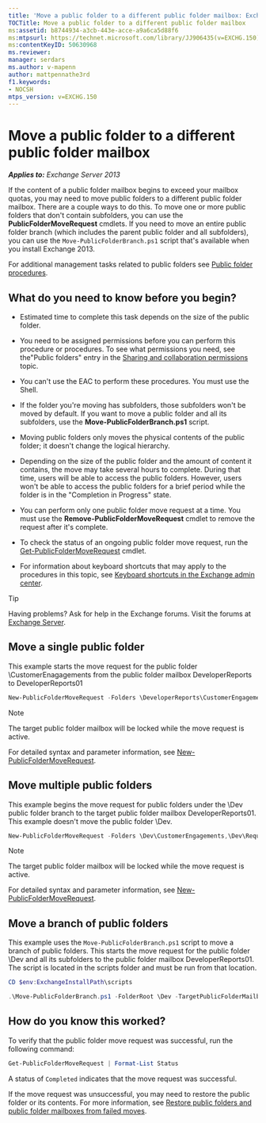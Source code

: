 ```yaml
---
title: 'Move a public folder to a different public folder mailbox: Exchange 2013 Help'
TOCTitle: Move a public folder to a different public folder mailbox
ms:assetid: b8744934-a3cb-443e-acce-a9a6ca5d88f6
ms:mtpsurl: https://technet.microsoft.com/library/JJ906435(v=EXCHG.150)
ms:contentKeyID: 50630968
ms.reviewer: 
manager: serdars
ms.author: v-mapenn
author: mattpennathe3rd
f1.keywords:
- NOCSH
mtps_version: v=EXCHG.150
---
```


# Move a public folder to a different public folder mailbox

_**Applies to:** Exchange Server 2013_

If the content of a public folder mailbox begins to exceed your mailbox quotas, you may need to move public folders to a different public folder mailbox. There are a couple ways to do this. To move one or more public folders that don't contain subfolders, you can use the **PublicFolderMoveRequest** cmdlets. If you need to move an entire public folder branch (which includes the parent public folder and all subfolders), you can use the `Move-PublicFolderBranch.ps1` script that's available when you install Exchange 2013.

For additional management tasks related to public folders see [Public folder procedures](public-folder-procedures-exchange-2013-help.md).

## What do you need to know before you begin?

- Estimated time to complete this task depends on the size of the public folder.

- You need to be assigned permissions before you can perform this procedure or procedures. To see what permissions you need, see the"Public folders" entry in the [Sharing and collaboration permissions](sharing-and-collaboration-permissions-exchange-2013-help.md) topic.

- You can't use the EAC to perform these procedures. You must use the Shell.

- If the folder you're moving has subfolders, those subfolders won't be moved by default. If you want to move a public folder and all its subfolders, use the **Move-PublicFolderBranch.ps1** script.

- Moving public folders only moves the physical contents of the public folder; it doesn't change the logical hierarchy.

- Depending on the size of the public folder and the amount of content it contains, the move may take several hours to complete. During that time, users will be able to access the public folders. However, users won't be able to access the public folders for a brief period while the folder is in the "Completion in Progress" state.

- You can perform only one public folder move request at a time. You must use the **Remove-PublicFolderMoveRequest** cmdlet to remove the request after it's complete.

- To check the status of an ongoing public folder move request, run the [Get-PublicFolderMoveRequest](https://docs.microsoft.com/powershell/module/exchange/move-and-migration/Get-PublicFolderMoveRequest) cmdlet.

- For information about keyboard shortcuts that may apply to the procedures in this topic, see [Keyboard shortcuts in the Exchange admin center](keyboard-shortcuts-in-the-exchange-admin-center-2013-help.md).

> [!TIP]
> Having problems? Ask for help in the Exchange forums. Visit the forums at [Exchange Server](https://go.microsoft.com/fwlink/p/?linkid=60612).

## Move a single public folder

This example starts the move request for the public folder \\CustomerEnagagements from the public folder mailbox DeveloperReports to DeveloperReports01

```powershell
New-PublicFolderMoveRequest -Folders \DeveloperReports\CustomerEngagements -TargetMailbox DeveloperReports01
```

> [!NOTE]
> The target public folder mailbox will be locked while the move request is active.

For detailed syntax and parameter information, see [New-PublicFolderMoveRequest](https://docs.microsoft.com/powershell/module/exchange/move-and-migration/New-PublicFolderMoveRequest).

## Move multiple public folders

This example begins the move request for public folders under the \\Dev public folder branch to the target public folder mailbox DeveloperReports01. This example doesn't move the public folder \\Dev.

```powershell
New-PublicFolderMoveRequest -Folders \Dev\CustomerEngagements,\Dev\RequestsforChange,\Dev\Usability -TargetMailbox DeveloperReports01
```

> [!NOTE]
> The target public folder mailbox will be locked while the move request is active.

For detailed syntax and parameter information, see [New-PublicFolderMoveRequest](https://docs.microsoft.com/powershell/module/exchange/move-and-migration/New-PublicFolderMoveRequest).

## Move a branch of public folders

This example uses the `Move-PublicFolderBranch.ps1` script to move a branch of public folders. This starts the move request for the public folder \\Dev and all its subfolders to the public folder mailbox DeveloperReports01. The script is located in the scripts folder and must be run from that location.

```powershell
CD $env:ExchangeInstallPath\scripts
```

```powershell
.\Move-PublicFolderBranch.ps1 -FolderRoot \Dev -TargetPublicFolderMailbox DeveloperReports01
```

## How do you know this worked?

To verify that the public folder move request was successful, run the following command:

```powershell
Get-PublicFolderMoveRequest | Format-List Status
```

A status of `Completed` indicates that the move request was successful.

If the move request was unsuccessful, you may need to restore the public folder or its contents. For more information, see [Restore public folders and public folder mailboxes from failed moves](restore-public-folders-and-public-folder-mailboxes-from-failed-moves-exchange-2013-help.md).

